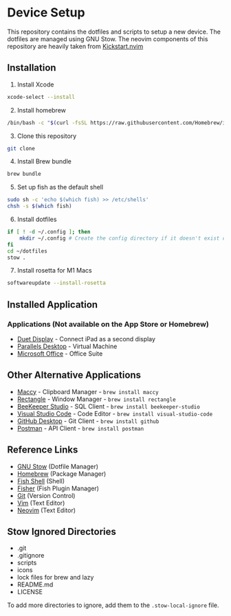 # Device Setup
This repository contains the dotfiles and scripts to setup a new device. The dotfiles are managed using GNU Stow.
The neovim components of this repository are heavily taken from [Kickstart.nvim](https://github.com/nvim-lua/kickstart.nvim)

## Installation
1. Install Xcode
```bash
xcode-select --install
```

2. Install homebrew
```bash
/bin/bash -c "$(curl -fsSL https://raw.githubusercontent.com/Homebrew/install/master/install.sh)"
```

3. Clone this repository
```bash
git clone
```

4. Install Brew bundle
```bash
brew bundle
```

5. Set up fish as the default shell
```bash
sudo sh -c 'echo $(which fish) >> /etc/shells'
chsh -s $(which fish)
```

6. Install dotfiles
```bash
if [ ! -d ~/.config ]; then
    mkdir ~/.config # Create the config directory if it doesn't exist otherwise stow will absorb the directory into the dotfiles
fi
cd ~/dotfiles
stow .
```

7. Install rosetta for M1 Macs
```bash
softwareupdate --install-rosetta
```

## Installed Application
### Applications (Not available on the App Store or Homebrew)
- [Duet Display](https://www.duetdisplay.com/) - Connect iPad as a second display
- [Parallels Desktop](https://www.parallels.com/) - Virtual Machine
- [Microsoft Office](https://www.microsoft.com/en-us/microsoft-365/) - Office Suite

## Other Alternative Applications
- [Maccy](https://maccy.app/) - Clipboard Manager - `brew install maccy`
- [Rectangle](https://rectangleapp.com/) - Window Manager - `brew install rectangle`
- [BeeKeeper Studio](https://www.beekeeperstudio.io/) - SQL Client - `brew install beekeeper-studio`
- [Visual Studio Code](https://code.visualstudio.com/) - Code Editor - `brew install visual-studio-code`
- [GitHub Desktop](https://desktop.github.com/) - Git Client - `brew install github`
- [Postman](https://www.postman.com/) - API Client - `brew install postman`

## Reference Links
- [GNU Stow](https://www.gnu.org/software/stow/) (Dotfile Manager)
- [Homebrew](https://brew.sh/) (Package Manager)
- [Fish Shell](https://fishshell.com/) (Shell)
- [Fisher](https://github.com/jorgebucaran/fisher) (Fish Plugin Manager)
- [Git](https://git-scm.com/) (Version Control)
- [Vim](https://www.vim.org/) (Text Editor)
- [Neovim](https://neovim.io/) (Text Editor)

## Stow Ignored Directories
- .git
- .gitignore
- scripts
- icons
- lock files for brew and lazy
- README.md
- LICENSE

To add more directories to ignore, add them to the `.stow-local-ignore` file.
